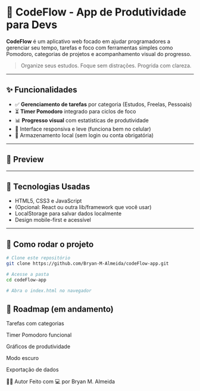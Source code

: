 # 🚀 CodeFlow - App de Produtividade para Devs

**CodeFlow** é um aplicativo web focado em ajudar programadores a gerenciar seu tempo, tarefas e foco com ferramentas simples como Pomodoro, categorias de projetos e acompanhamento visual do progresso.

> Organize seus estudos. Foque sem distrações. Progrida com clareza.

---

## ✨ Funcionalidades

- ✅ **Gerenciamento de tarefas** por categoria (Estudos, Freelas, Pessoais)
- ⏳ **Timer Pomodoro** integrado para ciclos de foco
- 📊 **Progresso visual** com estatísticas de produtividade
- 📱 Interface responsiva e leve (funciona bem no celular)
- 💾 Armazenamento local (sem login ou conta obrigatória)

---

## 📸 Preview

---

## 🧠 Tecnologias Usadas

- HTML5, CSS3 e JavaScript
- (Opcional: React ou outra lib/framework que você usar)
- LocalStorage para salvar dados localmente
- Design mobile-first e acessível

---

## 🔧 Como rodar o projeto

```bash
# Clone este repositório
git clone https://github.com/Bryan-M-Almeida/codeFlow-app.git

# Acesse a pasta
cd codeFlow-app

# Abra o index.html no navegador
```

## 📌 Roadmap (em andamento)
 Tarefas com categorias

 Timer Pomodoro funcional

 Gráficos de produtividade

 Modo escuro

 Exportação de dados

 🧑‍💻 Autor
Feito com 💻 por Bryan M. Almeida